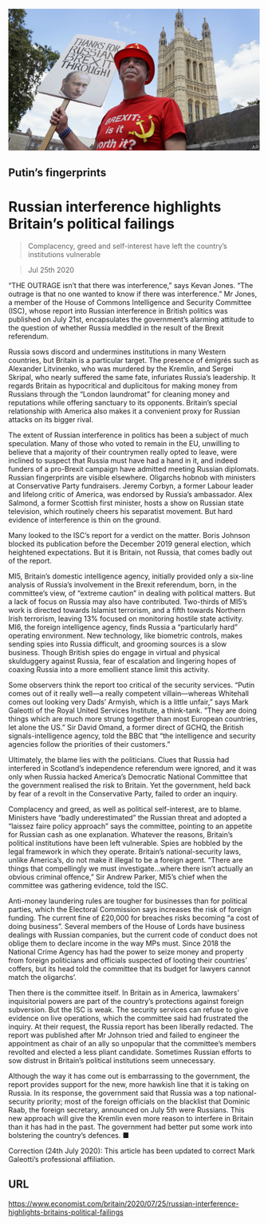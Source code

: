 ![](./images/20200725_BRP001_0.jpg)

## Putin’s fingerprints

# Russian interference highlights Britain’s political failings

> Complacency, greed and self-interest have left the country’s institutions vulnerable

> Jul 25th 2020

“THE OUTRAGE isn’t that there was interference,” says Kevan Jones. “The outrage is that no one wanted to know if there was interference.” Mr Jones, a member of the House of Commons Intelligence and Security Committee (ISC), whose report into Russian interference in British politics was published on July 21st, encapsulates the government’s alarming attitude to the question of whether Russia meddled in the result of the Brexit referendum.

Russia sows discord and undermines institutions in many Western countries, but Britain is a particular target. The presence of émigrés such as Alexander Litvinenko, who was murdered by the Kremlin, and Sergei Skripal, who nearly suffered the same fate, infuriates Russia’s leadership. It regards Britain as hypocritical and duplicitous for making money from Russians through the “London laundromat” for cleaning money and reputations while offering sanctuary to its opponents. Britain’s special relationship with America also makes it a convenient proxy for Russian attacks on its bigger rival.

The extent of Russian interference in politics has been a subject of much speculation. Many of those who voted to remain in the EU, unwilling to believe that a majority of their countrymen really opted to leave, were inclined to suspect that Russia must have had a hand in it, and indeed funders of a pro-Brexit campaign have admitted meeting Russian diplomats. Russian fingerprints are visible elsewhere. Oligarchs hobnob with ministers at Conservative Party fundraisers. Jeremy Corbyn, a former Labour leader and lifelong critic of America, was endorsed by Russia’s ambassador. Alex Salmond, a former Scottish first minister, hosts a show on Russian state television, which routinely cheers his separatist movement. But hard evidence of interference is thin on the ground.

Many looked to the ISC’s report for a verdict on the matter. Boris Johnson blocked its publication before the December 2019 general election, which heightened expectations. But it is Britain, not Russia, that comes badly out of the report.

MI5, Britain’s domestic intelligence agency, initially provided only a six-line analysis of Russia’s involvement in the Brexit referendum, born, in the committee’s view, of “extreme caution” in dealing with political matters. But a lack of focus on Russia may also have contributed. Two-thirds of MI5’s work is directed towards Islamist terrorism, and a fifth towards Northern Irish terrorism, leaving 13% focused on monitoring hostile state activity. MI6, the foreign intelligence agency, finds Russia a “particularly hard” operating environment. New technology, like biometric controls, makes sending spies into Russia difficult, and grooming sources is a slow business. Though British spies do engage in virtual and physical skulduggery against Russia, fear of escalation and lingering hopes of coaxing Russia into a more emollient stance limit this activity.

Some observers think the report too critical of the security services. “Putin comes out of it really well—a really competent villain—whereas Whitehall comes out looking very Dads’ Armyish, which is a little unfair,” says Mark Galeotti of the Royal United Services Institute, a think-tank. “They are doing things which are much more strung together than most European countries, let alone the US.” Sir David Omand, a former direct of GCHQ, the British signals-intelligence agency, told the BBC that “the intelligence and security agencies follow the priorities of their customers.”

Ultimately, the blame lies with the politicians. Clues that Russia had interfered in Scotland’s independence referendum were ignored, and it was only when Russia hacked America’s Democratic National Committee that the government realised the risk to Britain. Yet the government, held back by fear of a revolt in the Conservative Party, failed to order an inquiry.

Complacency and greed, as well as political self-interest, are to blame. Ministers have “badly underestimated” the Russian threat and adopted a “laissez faire policy approach” says the committee, pointing to an appetite for Russian cash as one explanation. Whatever the reasons, Britain’s political institutions have been left vulnerable. Spies are hobbled by the legal framework in which they operate. Britain’s national-security laws, unlike America’s, do not make it illegal to be a foreign agent. “There are things that compellingly we must investigate…where there isn’t actually an obvious criminal offence,” Sir Andrew Parker, MI5’s chief when the committee was gathering evidence, told the ISC.

Anti-money laundering rules are tougher for businesses than for political parties, which the Electoral Commission says increases the risk of foreign funding. The current fine of £20,000 for breaches risks becoming “a cost of doing business”. Several members of the House of Lords have business dealings with Russian companies, but the current code of conduct does not oblige them to declare income in the way MPs must. Since 2018 the National Crime Agency has had the power to seize money and property from foreign politicians and officials suspected of looting their countries’ coffers, but its head told the committee that its budget for lawyers cannot match the oligarchs’.

Then there is the committee itself. In Britain as in America, lawmakers’ inquisitorial powers are part of the country’s protections against foreign subversion. But the ISC is weak. The security services can refuse to give evidence on live operations, which the committee said had frustrated the inquiry. At their request, the Russia report has been liberally redacted. The report was published after Mr Johnson tried and failed to engineer the appointment as chair of an ally so unpopular that the committee’s members revolted and elected a less pliant candidate. Sometimes Russian efforts to sow distrust in Britain’s political institutions seem unnecessary.

Although the way it has come out is embarrassing to the government, the report provides support for the new, more hawkish line that it is taking on Russia. In its response, the government said that Russia was a top national-security priority; most of the foreign officials on the blacklist that Dominic Raab, the foreign secretary, announced on July 5th were Russians. This new approach will give the Kremlin even more reason to interfere in Britain than it has had in the past. The government had better put some work into bolstering the country’s defences. ■

Correction (24th July 2020): This article has been updated to correct Mark Galeotti’s professional affiliation.

## URL

https://www.economist.com/britain/2020/07/25/russian-interference-highlights-britains-political-failings
